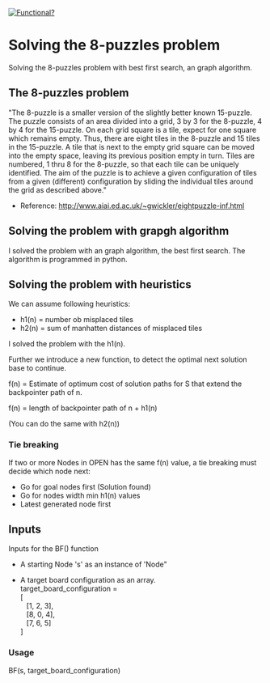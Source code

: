 [![Functional?](https://img.shields.io/badge/Functional%3F-no-red.svg)](https://shields.io/)

# Solving the 8-puzzles problem
Solving the 8-puzzles problem with best first search, an graph algorithm.

## The 8-puzzles problem
"The 8-puzzle is a smaller version of the slightly better known 15-puzzle. The puzzle consists of an area divided into a
grid, 3 by 3 for the 8-puzzle, 4 by 4 for the 15-puzzle. On each grid square is a tile, expect for one square which remains
empty. Thus, there are eight tiles in the 8-puzzle and 15 tiles in the 15-puzzle. A tile that is next to the empty grid square
can be moved into the empty space, leaving its previous position empty in turn. Tiles are numbered, 1 thru 8 for the 8-puzzle,
so that each tile can be uniquely identified.
The aim of the puzzle is to achieve a given configuration of tiles from a given (different) configuration by sliding the
individual tiles around the grid as described above."
- Reference: http://www.aiai.ed.ac.uk/~gwickler/eightpuzzle-inf.html

## Solving the problem with grapgh algorithm
I solved the problem with an graph algorithm, the best first search. The algorithm is programmed in python.

## Solving the problem with heuristics
We can assume following heuristics:

- h1(n) = number ob misplaced tiles
- h2(n) = sum of manhatten distances of misplaced tiles

I solved the problem with the h1(n).

Further we introduce a new function, to detect the optimal next solution base to continue. 

f(n) = Estimate of optimum cost of solution paths for S that extend the backpointer path of n.

f(n) = length of backpointer path of n + h1(n)

(You can do the same with h2(n))

### Tie breaking
If two or more Nodes in OPEN has the same f(n) value, a tie breaking must decide which node next:

- Go for goal nodes first (Solution found)
- Go for nodes width min h1(n) values
- Latest generated node first

## Inputs
Inputs for the BF() function

- A starting Node 's' as an instance of 'Node"

- A target board configuration as an array. \
target_board_configuration = \
        [ \
            &nbsp;&nbsp;&nbsp;[1, 2, 3], \
            &nbsp;&nbsp;&nbsp;[8, 0, 4], \
            &nbsp;&nbsp;&nbsp;[7, 6, 5] \
]

### Usage
BF(s, target_board_configuration)